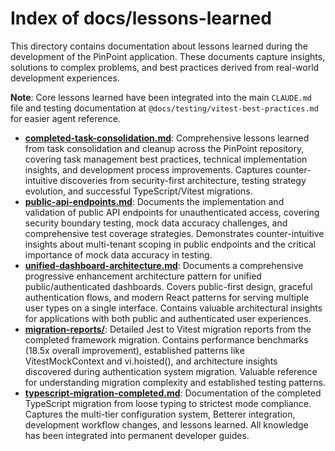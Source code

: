 # Index of docs/lessons-learned

This directory contains documentation about lessons learned during the development of the PinPoint application. These documents capture insights, solutions to complex problems, and best practices derived from real-world development experiences.

**Note**: Core lessons learned have been integrated into the main `CLAUDE.md` file and testing documentation at `@docs/testing/vitest-best-practices.md` for easier agent reference.

- **[completed-task-consolidation.md](./completed-task-consolidation.md)**: Comprehensive lessons learned from task consolidation and cleanup across the PinPoint repository, covering task management best practices, technical implementation insights, and development process improvements. Captures counter-intuitive discoveries from security-first architecture, testing strategy evolution, and successful TypeScript/Vitest migrations.
- **[public-api-endpoints.md](./public-api-endpoints.md)**: Documents the implementation and validation of public API endpoints for unauthenticated access, covering security boundary testing, mock data accuracy challenges, and comprehensive test coverage strategies. Demonstrates counter-intuitive insights about multi-tenant scoping in public endpoints and the critical importance of mock data accuracy in testing.
- **[unified-dashboard-architecture.md](./unified-dashboard-architecture.md)**: Documents a comprehensive progressive enhancement architecture pattern for unified public/authenticated dashboards. Covers public-first design, graceful authentication flows, and modern React patterns for serving multiple user types on a single interface. Contains valuable architectural insights for applications with both public and authenticated user experiences.
- **[migration-reports/](./migration-reports/)**: Detailed Jest to Vitest migration reports from the completed framework migration. Contains performance benchmarks (18.5x overall improvement), established patterns like VitestMockContext and vi.hoisted(), and architecture insights discovered during authentication system migration. Valuable reference for understanding migration complexity and established testing patterns.
- **[typescript-migration-completed.md](./typescript-migration-completed.md)**: Documentation of the completed TypeScript migration from loose typing to strictest mode compliance. Captures the multi-tier configuration system, Betterer integration, development workflow changes, and lessons learned. All knowledge has been integrated into permanent developer guides.
